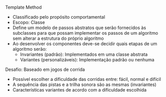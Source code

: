 Template Method

- Classificado pelo propósito comportamental
- Escopo: Classe
- Define um modelo de passos abstratos que serão fornecidos às subclasses para que possam implementar os passos de um algoritmo sem alterar a estrutura do próprio algoritmo
- Ao desenvolver os componentes deve-se decidir quais etapas de um algoritmo serão:
  - Invariantes (padrão): Implementados em uma classe abstrata
  - Variantes (personalizáveis): Implementação padrão ou nenhuma

Desafio: Baseado em jogos de corrida
- Possível escolher a dificuldade das corridas entre: fácil, normal e difícil
- A sequência das pistas e a trilha sonora são as mesmas (invariantes)
- Características variantes de acordo com a dificuldade escolhida
